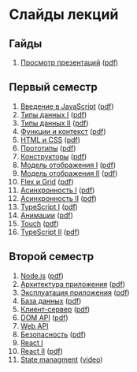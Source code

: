 # Слайды лекций

## Гайды

1. [Просмотр презентаций](https://urfu-2019.github.io/slides/guides/00-presentations/) ([pdf](https://urfu-2019.github.io/slides/guides/00-presentations/index.pdf))

## Первый семестр

1. [Введение в JavaScript](https://urfu-2019.github.io/slides/first-semester/01-introduction/) ([pdf](https://urfu-2019.github.io/slides/first-semester/01-introduction/index.pdf))
2. [Типы данных I](https://urfu-2019.github.io/slides/first-semester/02-types/) ([pdf](https://urfu-2019.github.io/slides/first-semester/02-types/index.pdf))
3. [Типы данных II](https://urfu-2019.github.io/slides/first-semester/03-advanced-types/) ([pdf](https://urfu-2019.github.io/slides/first-semester/03-advanced-types/index.pdf))
4. [Функции и контекст](https://urfu-2019.github.io/slides/first-semester/04-functions/) ([pdf](https://urfu-2019.github.io/slides/first-semester/04-functions/index.pdf))
5. [HTML и CSS](https://urfu-2019.github.io/slides/first-semester/05-html-and-css/) ([pdf](https://urfu-2019.github.io/slides/first-semester/05-html-and-css/index.pdf))
6. [Прототипы](https://urfu-2019.github.io/slides/first-semester/06-prototypes/) ([pdf](https://urfu-2019.github.io/slides/first-semester/06-prototypes/index.pdf))
7. [Конструкторы](https://urfu-2019.github.io/slides/first-semester/08-constructors/) ([pdf](https://urfu-2019.github.io/slides/first-semester/08-constructors/index.pdf))
8. [Модель отображения I](https://urfu-2019.github.io/slides/first-semester/07-display-model/) ([pdf](https://urfu-2019.github.io/slides/first-semester/07-display-model/index.pdf))
9. [Модель отображения II](https://urfu-2019.github.io/slides/first-semester/09-advanced-display-model/) ([pdf](https://urfu-2019.github.io/slides/first-semester/09-advanced-display-model/index.pdf))
10. [Flex и Grid](https://urfu-2019.github.io/slides/first-semester/11-flex-and-grid/) ([pdf](https://urfu-2019.github.io/slides/first-semester/11-flex-and-grid/index.pdf))
11. [Асинхронность I](https://urfu-2019.github.io/slides/first-semester/10-async/) ([pdf](https://urfu-2019.github.io/slides/first-semester/10-async/index.pdf))
12. [Асинхронность II](https://urfu-2019.github.io/slides/first-semester/12-advanced-async/) ([pdf](https://urfu-2019.github.io/slides/first-semester/12-advanced-async/index.pdf))
13. [TypeScript I](https://urfu-2019.github.io/slides/first-semester/13-typescript/) ([pdf](https://urfu-2019.github.io/slides/first-semester/13-typescript/index.pdf))
14. [Анимации](https://urfu-2019.github.io/slides/first-semester/14-animation/) ([pdf](https://urfu-2019.github.io/slides/first-semester/14-animation/index.pdf))
15. [Touch](https://urfu-2019.github.io/slides/first-semester/15-touch/) ([pdf](https://urfu-2019.github.io/slides/first-semester/15-touch/index.pdf))
16. [TypeScript II](https://urfu-2019.github.io/slides/first-semester/16-advanced-typescipt/) ([pdf](https://urfu-2019.github.io/slides/first-semester/16-advanced-typescipt/index.pdf))

## Второй семестр

1. [Node.js](https://urfu-2019.github.io/slides/second-semester/01-nodejs/) ([pdf](https://urfu-2019.github.io/slides/second-semester/01-nodejs/index.pdf))
2. [Архитектура приложения](https://urfu-2019.github.io/slides/second-semester/02-express/) ([pdf](https://urfu-2019.github.io/slides/second-semester/02-express/index.pdf))
3. [Эксплуатация приложения](https://urfu-2019.github.io/slides/second-semester/03-operating/) ([pdf](https://urfu-2019.github.io/slides/second-semester/03-operating/index.pdf))
4. [База данных](https://urfu-2019.github.io/slides/second-semester/04-databases/) ([pdf](https://urfu-2019.github.io/slides/second-semester/04-databases/index.pdf))
5. [Клиент-сервер](https://urfu-2019.github.io/slides/second-semester/05-client-server/) ([pdf](https://urfu-2019.github.io/slides/second-semester/05-client-server/index.pdf))
6. [DOM API](https://urfu-2019.github.io/slides/second-semester/06-dom-api/) ([pdf](https://urfu-2019.github.io/slides/second-semester/06-dom-api/index.pdf))
7. [Web API](https://urfu-2019.github.io/slides/second-semester/07-web-api/)
8. [Безопасность](https://urfu-2019.github.io/slides/second-semester/08-security/) ([pdf](https://urfu-2019.github.io/slides/second-semester/08-security/index.pdf))
9. [React I](https://urfu-2019.github.io/slides/second-semester/09-react-1/)
10. [React II](https://urfu-2019.github.io/slides/second-semester/10-react-2/) ([pdf](https://urfu-2019.github.io/slides/second-semester/10-react-2/index.pdf))
11. [State managment](https://frontend-ifmo-2019.now.sh/webdev/13-react-3/index.html#/) ([video](https://yadi.sk/i/0SzJbSiB5XF8TQ))
